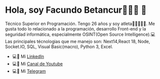 # Hola, soy Facundo Betancur👨🏻‍💻 👋
Técnico Superior en Programación. Tengo 26 años y soy  atleta💪🏻🏋🏻‍♂️. Me gusta todo lo relacionado a la programación, desarrollo Front-end y la seguridad informática, especialmente OSINT(Open Source Intelligence).💻
Las principales técnologias que me manejo son: Next14,React 18, Node, Socket.IO, SQL, Visual Basic(macro), Python 3, Excel.
- 💻📳 Mi [LinkedIn](https://www.linkedin.com/in/facundo-betancur-33659a124/)
- 💻📳 Mi [Canal de Youtube](https://www.youtube.com/@facundobetancur97/featured)
- 💻📳 Mi [Telegram](https://t.me/redline097)
